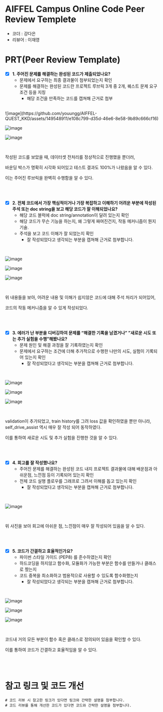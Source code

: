 # AIFFEL Campus Online Code Peer Review Templete
- 코더 : 강다은
- 리뷰어 : 이재영


# PRT(Peer Review Template)
- [x]  **1. 주어진 문제를 해결하는 완성된 코드가 제출되었나요?**
    - 문제에서 요구하는 최종 결과물이 첨부되었는지 확인
    - 문제를 해결하는 완성된 코드란 프로젝트 루브릭 3개 중 2개, 
    퀘스트 문제 요구조건 등을 지칭
        - 해당 조건을 만족하는 코드를 캡쳐해 근거로 첨부

<br/>
![image](https://github.com/youungg/AIFFEL-QUEST_KKD/assets/149548911/e108c799-d35d-46e6-8e58-9b89c666cf16)


![image](https://github.com/youungg/AIFFEL-QUEST_KKD/assets/149548911/b9af2c3b-a93b-48b2-88c7-7fe6761901bd)


![image](https://github.com/youungg/AIFFEL-QUEST_KKD/assets/149548911/9496c264-4f19-4d70-bef6-f946485d99c0)

<br/>

작성된 코드를 보았을 때, 데이터셋 전처리를 정상적으로 진행했을 뿐더러,

바운딩 박스가 명확히 시각화 되어있고 테스트 결과도 100%가 나왔음을 알 수 있다.

이는 주어진 루브릭을 완벽히 수행함을 알 수 있다.

<br/>
<br/>
    
- [x]  **2. 전체 코드에서 가장 핵심적이거나 가장 복잡하고 이해하기 어려운 부분에 작성된 
주석 또는 doc string을 보고 해당 코드가 잘 이해되었나요?**
    - 해당 코드 블럭에 doc string/annotation이 달려 있는지 확인
    - 해당 코드가 무슨 기능을 하는지, 왜 그렇게 짜여진건지, 작동 메커니즘이 뭔지 기술.
    - 주석을 보고 코드 이해가 잘 되었는지 확인
        - 잘 작성되었다고 생각되는 부분을 캡쳐해 근거로 첨부합니다.
<br/>

![image](https://github.com/youungg/AIFFEL-QUEST_KKD/assets/149548911/0929599f-760c-46d5-9cbf-6a30def6168e)

![image](https://github.com/youungg/AIFFEL-QUEST_KKD/assets/149548911/8b1c1572-0c83-4e2a-804a-e9444fdaa87f)

![image](https://github.com/youungg/AIFFEL-QUEST_KKD/assets/149548911/4c52d4d3-2a96-4251-ad8d-1d362961dd0e)

<br/>

위 내용들을 보아, 어려운 내용 및 이해가 쉽지않은 코드에 대해 주석 처리가 되어있어,

코드의 작동 메커니즘을 알 수 있게 작성되었다.

<br/>
<br/>
        
- [x]  **3. 에러가 난 부분을 디버깅하여 문제를 “해결한 기록을 남겼거나” 
”새로운 시도 또는 추가 실험을 수행”해봤나요?**
    - 문제 원인 및 해결 과정을 잘 기록하였는지 확인
    - 문제에서 요구하는 조건에 더해 추가적으로 수행한 나만의 시도, 
    실험이 기록되어 있는지 확인
        - 잘 작성되었다고 생각되는 부분을 캡쳐해 근거로 첨부합니다.

<br/>

![image](https://github.com/youungg/AIFFEL-QUEST_KKD/assets/149548911/f7669fe4-04dc-4e3f-a774-c6f3968afc91)

![image](https://github.com/youungg/AIFFEL-QUEST_KKD/assets/149548911/8b19111d-e069-44eb-8273-1fc0ab3227e3)

![image](https://github.com/youungg/AIFFEL-QUEST_KKD/assets/149548911/c4575f8e-a916-455e-9677-6b5ffef70cfb)

<br/>

validation이 추가되었고, train history를 그려 loss 값을 확인하였을 뿐만 아니라, self_drive_assist 역시 매우 잘 작성 되어 동작하였다.

이를 통하여 새로운 시도 및 추가 실험을 진행한 것을 알 수 있다.

<br/>
<br/>
        
- [x]  **4. 회고를 잘 작성했나요?**
    - 주어진 문제를 해결하는 완성된 코드 내지 프로젝트 결과물에 대해
    배운점과 아쉬운점, 느낀점 등이 기록되어 있는지 확인
    - 전체 코드 실행 플로우를 그래프로 그려서 이해를 돕고 있는지 확인
        - 잘 작성되었다고 생각되는 부분을 캡쳐해 근거로 첨부합니다.

<br/>

![image](https://github.com/youungg/AIFFEL-QUEST_KKD/assets/149548911/cf5d232a-b665-4d41-9713-b1f250819c32)

<br/>

위 사진을 보아 회고에 아쉬운 점, 느낀점이 매우 잘 작성되어 있음을 알 수 있다.

<br/>
<br/>

- [x]  **5. 코드가 간결하고 효율적인가요?**
    - 파이썬 스타일 가이드 (PEP8) 를 준수하였는지 확인
    - 하드코딩을 하지않고 함수화, 모듈화가 가능한 부분은 함수를 만들거나 클래스로 짰는지
    - 코드 중복을 최소화하고 범용적으로 사용할 수 있도록 함수화했는지
        - 잘 작성되었다고 생각되는 부분을 캡쳐해 근거로 첨부합니다.

<br/>

![image](https://github.com/youungg/AIFFEL-QUEST_KKD/assets/149548911/3e180aeb-0b28-430a-addd-ff4b1720adab)

![image](https://github.com/youungg/AIFFEL-QUEST_KKD/assets/149548911/474f630d-5d27-4325-958f-ce84c16f754a)

![image](https://github.com/youungg/AIFFEL-QUEST_KKD/assets/149548911/9fb17102-d3dc-4ef2-b78d-c60f44b83fdd)

<br/>

코드내 거의 모든 부분이 함수 혹은 클래스로 정의되어 있음을 확인할 수 있다.

이를 통하여 코드가 간결하고 효율적임을 알 수 있다.

<br/>
<br/>

# 참고 링크 및 코드 개선
```
# 코드 리뷰 시 참고한 링크가 있다면 링크와 간략한 설명을 첨부합니다.
# 코드 리뷰를 통해 개선한 코드가 있다면 코드와 간략한 설명을 첨부합니다.
```
